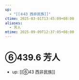 ```yaml
---
up:
  - "[[⑥43 西非民族]]"
ctime: 2025-03-01T13:45:09+08:00
aliases:
  - 芳人
mtime: 2025-09-09T12:37:05+08:00
---
```


# ⑥439.6 芳人

- up: [[⑥43 西非民族]]
